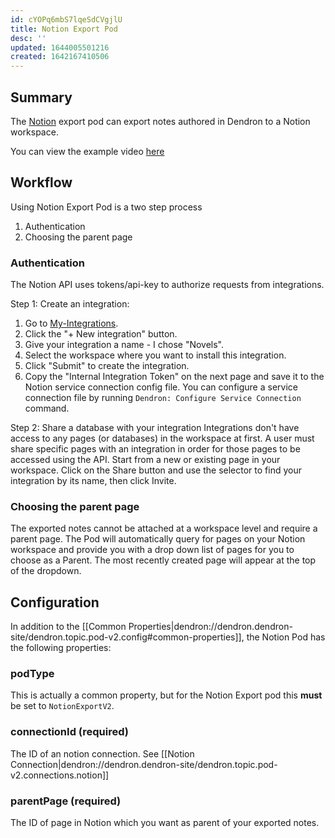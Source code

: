 ```yaml
---
id: cYOPq6mbS7lqeSdCVgjlU
title: Notion Export Pod
desc: ''
updated: 1644005501216
created: 1642167410506
---
```


## Summary

The [Notion](https://www.notion.so/) export pod can export notes authored in Dendron to a Notion workspace.

You can view the example video [here](https://www.loom.com/share/d3d68896c1534405b2664b0d50806280)

## Workflow

Using Notion Export Pod is a two step process
1. Authentication
1. Choosing the parent page

### Authentication

The Notion API uses tokens/api-key to authorize requests from integrations.

Step 1: Create an integration: 
1. Go to [My-Integrations](https://www.notion.com/my-integrations).
1. Click the "+ New integration" button.
1. Give your integration a name - I chose "Novels".
1. Select the workspace where you want to install this integration.
1. Click "Submit" to create the integration.
1. Copy the "Internal Integration Token" on the next page and save it to the Notion service connection config file. 
You can configure a service connection file by running `Dendron: Configure Service Connection` command.

Step 2: Share a database with your integration
Integrations don't have access to any pages (or databases) in the workspace at first. A user must share specific pages with an integration in order for those pages to be accessed using the API.
Start from a new or existing page in your workspace. Click on the Share button and use the selector to find your integration by its name, then click Invite.

### Choosing the parent page

The exported notes cannot be attached at a workspace level and require a parent page.
The Pod will automatically query for pages on your Notion workspace and provide you with a drop down list of pages for you to choose as a Parent. The most recently created page will appear at the top of the dropdown.

## Configuration

In addition to the [[Common Properties|dendron://dendron.dendron-site/dendron.topic.pod-v2.config#common-properties]], the Notion Pod has the following properties:

### podType

This is actually a common property, but for the Notion Export pod this **must** be set to `NotionExportV2`.

### connectionId (required)

The ID of an notion connection. See [[Notion Connection|dendron://dendron.dendron-site/dendron.topic.pod-v2.connections.notion]]

### parentPage (required)

The ID of page in Notion which you want as parent of your exported notes. 
